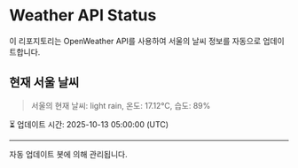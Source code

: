 
# Weather API Status

이 리포지토리는 OpenWeather API를 사용하여 서울의 날씨 정보를 자동으로 업데이트합니다.

## 현재 서울 날씨
> 서울의 현재 날씨: light rain, 온도: 17.12°C, 습도: 89%

⏳ 업데이트 시간: 2025-10-13 05:00:00 (UTC)

---
자동 업데이트 봇에 의해 관리됩니다.
